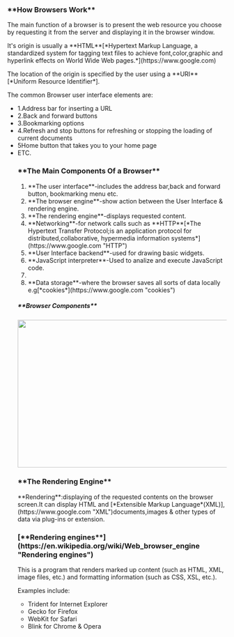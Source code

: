 <h3>**How Browsers Work**</h3>
<p>The main function of a browser is to present the web resource you choose by requesting it from the server and displaying it in the browser window.
<p>It's origin is usually a **HTML**[*Hypertext Markup Language, a standardized system for tagging text files to achieve font,color,graphic and hyperlink effects on World Wide Web pages.*](https://www.google.com)</p>
<p>The location of the origin is specified by the user using a **URI** [*Uniform Resource Identifier*].</p>
<p>The common Browser user interface elements are:
<ul>
<li>1.Address bar for inserting a URL</li>
<li>2.Back and forward buttons</li>
<li>3.Bookmarking options</li>
<li>4.Refresh and stop buttons for refreshing or stopping the loading of current documents</li>
<li>5Home button that takes you to your home page</li>
<li>ETC.</li>

<h3>**The Main Components Of a Browser**</h3>
<ol>
<li>**The user interface**-includes the address bar,back and forward button, bookmarking menu etc.</li>
<li>**The browser engine**-show action between the User Interface & rendering engine.</li>
<li>**The rendering engine**-displays requested content.</li>
<li>**Networking**-for network calls such as **HTTP**[*The Hypertext Transfer Protocol;is an application protocol for distributed,collaborative, hypermedia information systems*](https://www.google.com "HTTP")</li>
<li>**User Interface backend**-used for drawing basic widgets.</li>
<li>**JavaScript interpreter**-Used to analize and execute JavaScript code.<li>
<li>**Data storage**-where the browser saves all sorts of data locally e.g[*cookies*](https://www.google.com "cookies")</li>
</ol>

<h5>**Browser Components**</h5>
<img src="layer.png" alt="" title="" height="339" width="500"></img>

<h3>**The Rendering Engine**</h3>
<p>**Rendering**:displaying of the requested contents on the browser screen.It can display HTML and [*Extensible Markup Language*(XML)],(https://www.google.com "XML")documents,images & other types of data via plug-ins or extension.</p>

<h3>[**Rendering engines**](https://en.wikipedia.org/wiki/Web_browser_engine "Rendering engines")</h3>
<p>This is a program that renders marked up content (such as HTML, XML, image files, etc.) and formatting information (such as CSS, XSL, etc.).</p>
<p>Examples include:
<ul>
<li>Trident for Internet Explorer</li>
<li>Gecko for Firefox</li>
<li>WebKit for Safari</li>
<li>Blink for Chrome & Opera</li>
</ul>
